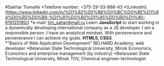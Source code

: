 #Sakhar Tsimafei
*Telefone number:  +375-29-33-888-43
*[Linkedin] (https://www.linkedin.com/in/%D1%82%D0%B8%D0%BC%D0%BE%D1%84%D0%B5%D0%B9-%D1%81%D0%B0%D1%85%D0%B0%D1%80-619125190/)
*e-mail: tim_sahar@mail.ru 
Learn  **JavaScript**  to start working in a dynamically developing international company as a JS developer.
I am a responsible person. I have an analytical mindset. With perseverance and perseverance I can achieve my goals.
**HTML5, CSS3**.   
*"Basics of Web Application Development" BELHARD Academy, web developer
*Belarusian State Technological University, Minsk Economics, Economics and enterprise management (by industry)
*Belarusian State Technological University, Minsk TOV, Chemical engineer-technologist
